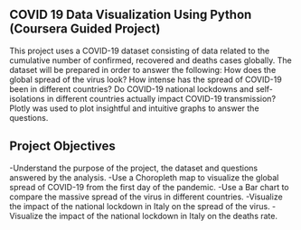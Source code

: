 ## COVID 19 Data Visualization Using Python (Coursera Guided Project)
This project uses a COVID-19 dataset consisting of data related to the cumulative number of confirmed, recovered and deaths cases globally.  The dataset will be prepared in order to answer the following: How does the global spread of the virus look?  How intense has the spread of COVID-19 been in different countries?  Do COVID-19 national lockdowns and self-isolations in different countries actually impact COVID-19 transmission?  Plotly was used to plot insightful and intuitive graphs to answer the questions.  

## Project Objectives
-Understand the purpose of the project, the dataset and questions answered by the analysis.
-Use a Choropleth map to visualize the global spread of COVID-19 from the first day of the pandemic.
-Use a Bar chart to compare the massive spread of the virus in different countries. 
-Visualize the impact of the national lockdown in Italy on the spread of the virus.
-Visualize the impact of the national lockdown in Italy on the deaths rate.
